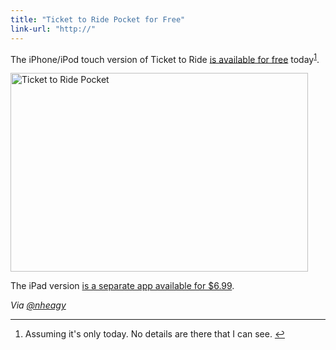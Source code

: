 ```yaml
---
title: "Ticket to Ride Pocket for Free"
link-url: "http://"
---
```

<p>The iPhone/iPod touch version of Ticket to Ride <a href="http://click.linksynergy.com/fs-bin/stat?id=6PFrOqNV4B8&offerid=146261&type=3&subid=0&tmpid=1826&RD_PARM1=http%253A%252F%252Fitunes.apple.com%252Fca%252Fapp%252Fticket-to-ride-pocket%252Fid471857988%253Fmt%253D8%2526uo%253D4%2526partnerId%253D30" target="itunes_store">is available for free</a> today<sup id="fnref-20070:1"><a href="#fn-20070:1" rel="footnote">1</a></sup>.</p>
<p><img src="https://chrisenns.com/wp-content/uploads/2012/02/Ticket-to-Ride-Pocket.png" alt="Ticket to Ride Pocket" title="Ticket to Ride Pocket" width="476" height="318" class="aligncenter size-full wp-image-20071" /></p>
<p>The iPad version <a href="http://click.linksynergy.com/fs-bin/stat?id=6PFrOqNV4B8&offerid=146261&type=3&subid=0&tmpid=1826&RD_PARM1=http%253A%252F%252Fitunes.apple.com%252Fca%252Fapp%252Fticket-to-ride%252Fid432504470%253Fmt%253D8%2526uo%253D4%2526partnerId%253D30" target="itunes_store">is a separate app available for $6.99</a>.</p>
<p><em>Via <a href="https://twitter.com/nheagy/status/167350762962288640">@nheagy</a></em></p>
<div class="footnotes">
<hr />
<ol>
<li id="fn-20070:1">
Assuming it's only today. No details are there that I can see.&#160;<a href="#fnref-20070:1" rev="footnote">&#8617;</a>
</li>
</ol>
</div>
